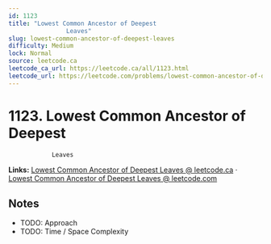 ```yaml
--- 
id: 1123
title: "Lowest Common Ancestor of Deepest
                Leaves"
slug: lowest-common-ancestor-of-deepest-leaves
difficulty: Medium
lock: Normal
source: leetcode.ca
leetcode_ca_url: https://leetcode.ca/all/1123.html
leetcode_url: https://leetcode.com/problems/lowest-common-ancestor-of-deepest-leaves/
---
```


# 1123. Lowest Common Ancestor of Deepest
                Leaves

**Links:** [Lowest Common Ancestor of Deepest
                Leaves @ leetcode.ca](https://leetcode.ca/all/1123.html) · [Lowest Common Ancestor of Deepest
                Leaves @ leetcode.com](https://leetcode.com/problems/lowest-common-ancestor-of-deepest-leaves/)

## Notes
- TODO: Approach
- TODO: Time / Space Complexity
